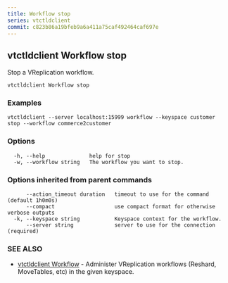 ```yaml
---
title: Workflow stop
series: vtctldclient
commit: c823b86a19bfeb9a6a411a75caf492464caf697e
---
```

## vtctldclient Workflow stop

Stop a VReplication workflow.

```
vtctldclient Workflow stop
```

### Examples

```
vtctldclient --server localhost:15999 workflow --keyspace customer stop --workflow commerce2customer
```

### Options

```
  -h, --help              help for stop
  -w, --workflow string   The workflow you want to stop.
```

### Options inherited from parent commands

```
      --action_timeout duration   timeout to use for the command (default 1h0m0s)
      --compact                   use compact format for otherwise verbose outputs
  -k, --keyspace string           Keyspace context for the workflow.
      --server string             server to use for the connection (required)
```

### SEE ALSO

* [vtctldclient Workflow](../)	 - Administer VReplication workflows (Reshard, MoveTables, etc) in the given keyspace.

